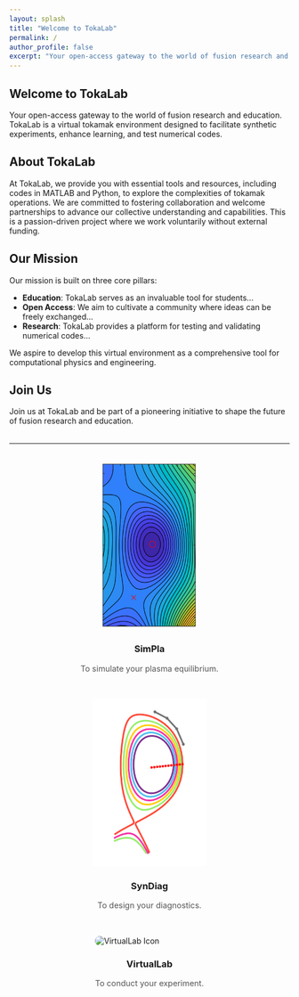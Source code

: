 ```yaml
---
layout: splash
title: "Welcome to TokaLab"
permalink: /
author_profile: false
excerpt: "Your open-access gateway to the world of fusion research and education."
---
```


<h2>Welcome to TokaLab</h2>

<p>Your open-access gateway to the world of fusion research and education. TokaLab is a virtual tokamak environment designed to facilitate synthetic experiments, enhance learning, and test numerical codes.</p>

<h2>About TokaLab</h2>

<p>At TokaLab, we provide you with essential tools and resources, including codes in MATLAB and Python, to explore the complexities of tokamak operations. We are committed to fostering collaboration and welcome partnerships to advance our collective understanding and capabilities. This is a passion-driven project where we work voluntarily without external funding.</p>

<h2>Our Mission</h2>

<p>Our mission is built on three core pillars:</p>

<ul>
  <li><strong>Education</strong>: TokaLab serves as an invaluable tool for students...</li>
  <li><strong>Open Access</strong>: We aim to cultivate a community where ideas can be freely exchanged...</li>
  <li><strong>Research</strong>: TokaLab provides a platform for testing and validating numerical codes...</li>
</ul>

<p>We aspire to develop this virtual environment as a comprehensive tool for computational physics and engineering.</p>

<h2>Join Us</h2>

<p>Join us at TokaLab and be part of a pioneering initiative to shape the future of fusion research and education.</p>

<hr style="margin: 2rem 0;">

<div style="display: flex; justify-content: center; gap: 2rem; flex-wrap: wrap;">
  <div>
    <a href="/SimPla/" style="text-align: center; text-decoration: none;">
      <img src="/assets/images/Equi_New.png" alt="SimPla Icon" style="width: 300px; height: 300px; object-fit: contain; border-radius: 8px;">
      <h3>SimPla</h3>
      <p style="font-size: 0.9rem; color: #555;">To simulate your plasma equilibrium.</p>
    </a>
  </div>

  <div>
    <a href="/SynDiag/" style="text-align: center; text-decoration: none;">
      <img src="/assets/images/SynDiag.png" alt="SynDiag Icon" style="width: 300px; height: 300px; object-fit: contain; border-radius: 8px;">
      <h3>SynDiag</h3>
      <p style="font-size: 0.9rem; color: #555;">To design your diagnostics.</p>
    </a>
  </div>

  <div>
    <a href="/VirtualLab/" style="text-align: center; text-decoration: none;">
      <img src="/assets/images/G3_zoom1.png" alt="VirtualLab Icon" style="width: 300px; height: 300px; object-fit: cover; border-radius: 8px;">
      <h3>VirtualLab</h3>
      <p style="font-size: 0.9rem; color: #555;">To conduct your experiment.</p>
    </a>
  </div>
</div>